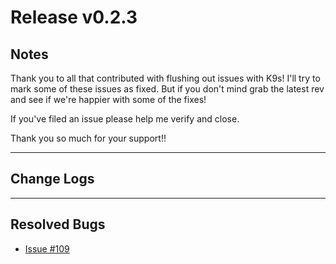 # Release v0.2.3

## Notes

Thank you to all that contributed with flushing out issues with K9s! I'll try
to mark some of these issues as fixed. But if you don't mind grab the latest
rev and see if we're happier with some of the fixes!

If you've filed an issue please help me verify and close.

Thank you so much for your support!!

---

## Change Logs

---

## Resolved Bugs

+ [Issue #109](https://github.com/kswapd/k11s/issues/109)